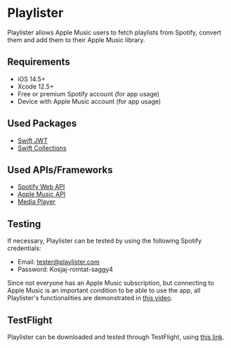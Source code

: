 # Playlister

Playlister allows Apple Music users to fetch playlists from Spotify, convert them and add them to their Apple Music library.

## Requirements

- iOS 14.5+
- Xcode 12.5+
- Free or premium Spotify account (for app usage)
- Device with Apple Music account (for app usage)

## Used Packages

- [Swift JWT](https://github.com/Kitura/Swift-JWT)
- [Swift Collections](https://github.com/apple/swift-collections)

## Used APIs/Frameworks

- [Spotify Web API](https://developer.spotify.com/documentation/web-api/)
- [Apple Music API](https://developer.apple.com/documentation/applemusicapi/)
- [Media Player](https://developer.apple.com/documentation/mediaplayer/)

## Testing

If necessary, Playlister can be tested by using the following Spotify credentials:
- Email: tester@playlister.com
- Password: Kosjaj-romtat-saggy4

Since not everyone has an Apple Music subscription, but connecting to Apple Music is an important condition to be able to use the app, all Playlister's functionalities are demonstrated in [this video](https://youtu.be/Yza6zUwYZeE).

## TestFlight

Playlister can be downloaded and tested through TestFlight, using [this link](https://testflight.apple.com/join/UDE77YOh).
